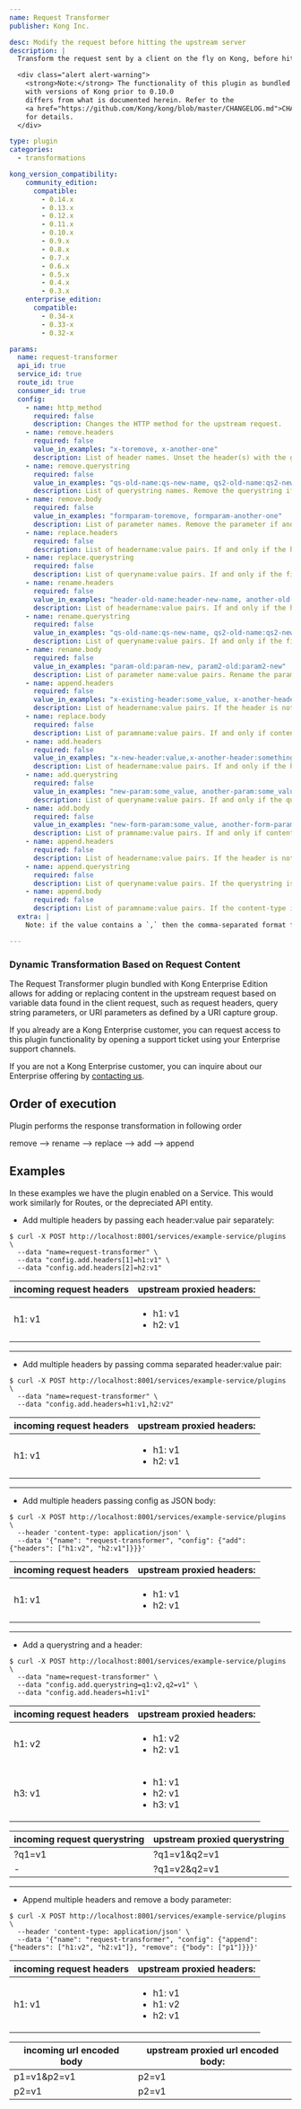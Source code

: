 ```yaml
---
name: Request Transformer
publisher: Kong Inc.

desc: Modify the request before hitting the upstream server
description: |
  Transform the request sent by a client on the fly on Kong, before hitting the upstream server.

  <div class="alert alert-warning">
    <strong>Note:</strong> The functionality of this plugin as bundled
    with versions of Kong prior to 0.10.0
    differs from what is documented herein. Refer to the
    <a href="https://github.com/Kong/kong/blob/master/CHANGELOG.md">CHANGELOG</a>
    for details.
  </div>

type: plugin
categories:
  - transformations

kong_version_compatibility:
    community_edition:
      compatible:
        - 0.14.x
        - 0.13.x
        - 0.12.x
        - 0.11.x
        - 0.10.x
        - 0.9.x
        - 0.8.x
        - 0.7.x
        - 0.6.x
        - 0.5.x
        - 0.4.x
        - 0.3.x
    enterprise_edition:
      compatible:
        - 0.34-x
        - 0.33-x
        - 0.32-x

params:
  name: request-transformer
  api_id: true
  service_id: true
  route_id: true
  consumer_id: true
  config:
    - name: http_method
      required: false
      description: Changes the HTTP method for the upstream request.
    - name: remove.headers
      required: false
      value_in_examples: "x-toremove, x-another-one"
      description: List of header names. Unset the header(s) with the given name.
    - name: remove.querystring
      required: false
      value_in_examples: "qs-old-name:qs-new-name, qs2-old-name:qs2-new-name"
      description: List of querystring names. Remove the querystring if it is present.
    - name: remove.body
      required: false
      value_in_examples: "formparam-toremove, formparam-another-one"
      description: List of parameter names. Remove the parameter if and only if content-type is one the following [`application/json`, `multipart/form-data`,  `application/x-www-form-urlencoded`] and parameter is present.
    - name: replace.headers
      required: false
      description: List of headername:value pairs. If and only if the header is already set, replace its old value with the new one. Ignored if the header is not already set.
    - name: replace.querystring
      required: false
      description: List of queryname:value pairs. If and only if the field name is already set, replace its old value with the new one. Ignored if the field name is not already set.
    - name: rename.headers
      required: false
      value_in_examples: "header-old-name:header-new-name, another-old-name:another-new-name"
      description: List of headername:value pairs. If and only if the header is already set, rename the header. The value is unchanged. Ignored if the header is not already set.
    - name: rename.querystring
      required: false
      value_in_examples: "qs-old-name:qs-new-name, qs2-old-name:qs2-new-name"
      description: List of queryname:value pairs. If and only if the field name is already set, rename the field name. The value is unchanged. Ignored if the field name is not already set.
    - name: rename.body
      required: false
      value_in_examples: "param-old:param-new, param2-old:param2-new"
      description: List of parameter name:value pairs. Rename the parameter name if and only if content-type is one the following [`application/json`, `multipart/form-data`,  `application/x-www-form-urlencoded`] and parameter is present.
    - name: append.headers
      required: false
      value_in_examples: "x-existing-header:some_value, x-another-header:some_value"
      description: List of headername:value pairs. If the header is not set, set it with the given value. If it is already set, a new header with the same name and the new value will be set.
    - name: replace.body
      required: false
      description: List of paramname:value pairs. If and only if content-type is one the following [`application/json`, `multipart/form-data`, `application/x-www-form-urlencoded`] and the parameter is already present, replace its old value with the new one. Ignored if the parameter is not already present.
    - name: add.headers
      required: false
      value_in_examples: "x-new-header:value,x-another-header:something"
      description: List of headername:value pairs. If and only if the header is not already set, set a new header with the given value. Ignored if the header is already set.
    - name: add.querystring
      required: false
      value_in_examples: "new-param:some_value, another-param:some_value"
      description: List of queryname:value pairs. If and only if the querystring is not already set, set a new querystring with the given value. Ignored if the header is already set.
    - name: add.body
      required: false
      value_in_examples: "new-form-param:some_value, another-form-param:some_value"
      description: List of pramname:value pairs. If and only if content-type is one the following [`application/json`, `multipart/form-data`, `application/x-www-form-urlencoded`] and the parameter is not present, add a new parameter with the given value to form-encoded body. Ignored if the parameter is already present.
    - name: append.headers
      required: false
      description: List of headername:value pairs. If the header is not set, set it with the given value. If it is already set, an additional new header with the same name and the new value will be appended.
    - name: append.querystring
      required: false
      description: List of queryname:value pairs. If the querystring is not set, set it with the given value. If it is already set, a new querystring with the same name and the new value will be set.
    - name: append.body
      required: false
      description: List of paramname:value pairs. If the content-type is one the following [`application/json`, `application/x-www-form-urlencoded`], add a new parameter with the given value if the parameter is not present, otherwise if it is already present, the two values (old and new) will be aggregated in an array.
  extra: |
    Note: if the value contains a `,` then the comma-separated format for lists cannot be used. The array notation must be used instead.

---
```


### Dynamic Transformation Based on Request Content

The Request Transformer plugin bundled with Kong Enterprise Edition allows for
adding or replacing content in the upstream request based on variable data found
in the client request, such as request headers, query string parameters, or URI
parameters as defined by a URI capture group.

If you already are a Kong Enterprise customer, you can request access to this
plugin functionality by opening a support ticket using your Enterprise support
channels.

If you are not a Kong Enterprise customer, you can inquire about our
Enterprise offering by [contacting us](/enterprise).

## Order of execution

Plugin performs the response transformation in following order

remove --> rename --> replace --> add --> append

## Examples

In these examples we have the plugin enabled on a Service. This would work
similarly for Routes, or the depreciated API entity.

- Add multiple headers by passing each header:value pair separately:

```
$ curl -X POST http://localhost:8001/services/example-service/plugins \
  --data "name=request-transformer" \
  --data "config.add.headers[1]=h1:v1" \
  --data "config.add.headers[2]=h2:v1"
```
incoming request headers | upstream proxied headers:
---           | ---          
h1: v1        | <ul><li>h1: v1</li><li>h2: v1</li></ul>
---

- Add multiple headers by passing comma separated header:value pair:

```
$ curl -X POST http://localhost:8001/services/example-service/plugins \
  --data "name=request-transformer" \
  --data "config.add.headers=h1:v1,h2:v2"
```
incoming request headers | upstream proxied headers:
---           | ---          
h1: v1        | <ul><li>h1: v1</li><li>h2: v1</li></ul>
---

- Add multiple headers passing config as JSON body:

```
$ curl -X POST http://localhost:8001/services/example-service/plugins \
  --header 'content-type: application/json' \
  --data '{"name": "request-transformer", "config": {"add": {"headers": ["h1:v2", "h2:v1"]}}}'
```

incoming request headers | upstream proxied headers:
---           | ---          
h1: v1        | <ul><li>h1: v1</li><li>h2: v1</li></ul>
---

- Add a querystring and a header:

```
$ curl -X POST http://localhost:8001/services/example-service/plugins \
  --data "name=request-transformer" \
  --data "config.add.querystring=q1:v2,q2=v1" \
  --data "config.add.headers=h1:v1"
```

incoming request headers | upstream proxied headers:
---           | ---          
h1: v2        | <ul><li>h1: v2</li><li>h2: v1</li></ul>
h3: v1        | <ul><li>h1: v1</li><li>h2: v1</li><li>h3: v1</li></ul>

incoming request querystring | upstream proxied querystring
---           | ---          
\?q1=v1       | \?q1=v1&q2=v1
-             | \?q1=v2&q2=v1
---

- Append multiple headers and remove a body parameter:

```
$ curl -X POST http://localhost:8001/services/example-service/plugins \
  --header 'content-type: application/json' \
  --data '{"name": "request-transformer", "config": {"append": {"headers": ["h1:v2", "h2:v1"]}, "remove": {"body": ["p1"]}}}'
```

incoming request headers | upstream proxied headers:
---           | ---          
h1: v1        | <ul><li>h1: v1</li><li>h1: v2</li><li>h2: v1</li></ul>

incoming url encoded body | upstream proxied url encoded body:
---           | ---          
p1=v1&p2=v1   | p2=v1
p2=v1         | p2=v1

[api-object]: /latest/admin-api/#api-object
[consumer-object]: /latest/admin-api/#consumer-object
[configuration]: /latest/configuration
[faq-authentication]: /about/faq/#how-can-i-add-an-authentication-layer-on-a-microservice/api?
